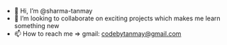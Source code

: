 - 👋 Hi, I’m @sharma-tanmay
- 💞️ I’m looking to collaborate on exciting projects which makes me learn something new
- 📫 How to reach me => gmail:  codebytanmay@gmail.com

<!---
sharma-tanmay/sharma-tanmay is a ✨ special ✨ repository because its `README.md` (this file) appears on your GitHub profile.
You can click the Preview link to take a look at your changes.
--->
